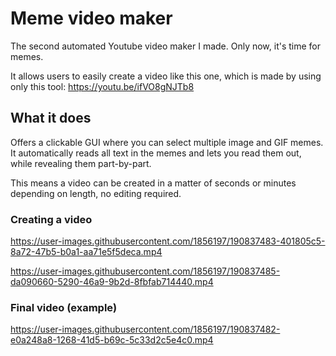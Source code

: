 # Meme video maker

The second automated Youtube video maker I made. Only now, it's time for memes.

It allows users to easily create a video like this one, which is made by using only this tool: https://youtu.be/ifVO8gNJTb8

## What it does

Offers a clickable GUI where you can select multiple image and GIF memes. It automatically reads all text in the memes and lets you read them out, while revealing them part-by-part.

This means a video can be created in a matter of seconds or minutes depending on length, no editing required.

### Creating a video

https://user-images.githubusercontent.com/1856197/190837483-401805c5-8a72-47b5-b0a1-aa71e5f5deca.mp4

https://user-images.githubusercontent.com/1856197/190837485-da090660-5290-46a9-9b2d-8fbfab714440.mp4

### Final video (example)

https://user-images.githubusercontent.com/1856197/190837482-e0a248a8-1268-41d5-b69c-5c33d2c5e4c0.mp4
